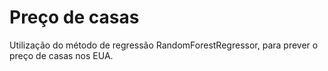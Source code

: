 # Preço de casas

Utilização do método de regressão RandomForestRegressor, para prever o preço de casas nos EUA.


